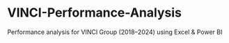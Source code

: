 # VINCI-Performance-Analysis
Performance analysis for VINCI Group (2018–2024) using Excel &amp; Power BI
